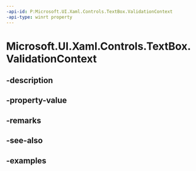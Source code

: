 ```yaml
---
-api-id: P:Microsoft.UI.Xaml.Controls.TextBox.ValidationContext
-api-type: winrt property
---
```


# Microsoft.UI.Xaml.Controls.TextBox.ValidationContext

<!--
public Microsoft.UI.Xaml.Controls.InputValidationContext ValidationContext { get; set; }
-->


## -description

## -property-value

## -remarks

## -see-also

## -examples


